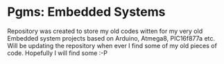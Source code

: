 Pgms: Embedded Systems
===============================

Repository was created to store my old codes witten for my very old Embedded system projects based on Arduino, Atmega8, PIC16f877a etc. Will be updating the repository when ever I find some of my old pieces of code. Hopefully I will find some :-P
